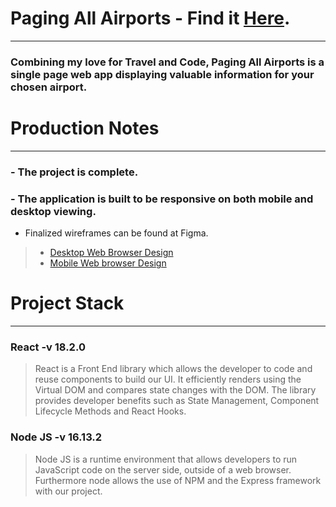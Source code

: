 # Paging All Airports - Find it [Here]().
- - - 
### Combining my love for Travel and Code, Paging All Airports is a single page web app displaying valuable information for your chosen airport.

# Production Notes
- - -  
### - The project is complete.
### - The application is built to be responsive on both mobile and desktop viewing.  
- Finalized wireframes can be found at Figma.
> - [Desktop Web Browser Design](https://www.figma.com/proto/TyscCegE5SbPzbNbzrM6Yy/PAA-Project?node-id=0-1&t=E9AtUGYFMfUmEwd5-1)
> - [Mobile Web browser Design](https://www.figma.com/proto/TyscCegE5SbPzbNbzrM6Yy/PAA-Project?node-id=2-3&t=E9AtUGYFMfUmEwd5-1)

# Project Stack
- - -
### React -v 18.2.0
> React is a Front End library which allows the developer to code and reuse components to build our UI. It efficiently renders using the Virtual DOM and compares state changes with the DOM. The library provides developer benefits such as State Management, Component Lifecycle Methods and React Hooks. 

### Node JS -v 16.13.2
> Node JS is a runtime environment that allows developers to run JavaScript code on the server side, outside of a web browser. Furthermore node allows the use of NPM and the Express framework with our project.
